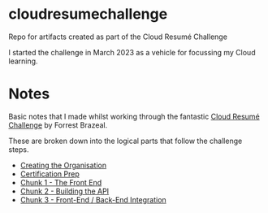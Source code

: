 # cloudresumechallenge
Repo for artifacts created as part of the Cloud Resumé Challenge

I started the challenge in March 2023 as a vehicle for focussing my Cloud learning.

# Notes
Basic notes that I made whilst working through the fantastic [Cloud Resumé Challenge](https://cloudresumechallenge.dev/docs/the-challenge/) by Forrest Brazeal.

These are broken down into the logical parts that follow the challenge steps.


- [Creating the Organisation](create-org.md)
- [Certification Prep](certprep.md)
- [Chunk 1 - The Front End](frontend.md)
- [Chunk 2 - Building the API](api.md)
- [Chunk 3 - Front-End / Back-End Integration](integration.md)


